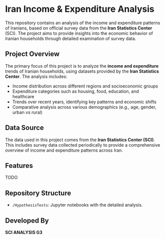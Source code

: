 # Iran Income & Expenditure Analysis

This repository contains an analysis of the income and expenditure patterns of Iranians, based on official survey data from the **Iran Statistics Center** (SCI). The project aims to provide insights into the economic behavior of Iranian households through detailed examination of survey data.

## Project Overview

The primary focus of this project is to analyze the **income and expenditure** trends of Iranian households, using datasets provided by the **Iran Statistics Center**. The analysis includes:

- Income distribution across different regions and socioeconomic groups
- Expenditure categories such as housing, food, education, and healthcare
- Trends over recent years, identifying key patterns and economic shifts
- Comparative analysis across various demographics (e.g., age, gender, urban vs rural)

## Data Source

The data used in this project comes from the **Iran Statistics Center (SCI)**. This includes survey data collected periodically to provide a comprehensive overview of income and expenditure patterns across Iran.

## Features
TODO

## Repository Structure

- `/HypothesisTests`: Jupyter notebooks with the detailed analysis.


## Developed By

**SCI ANALYSIS G3**
